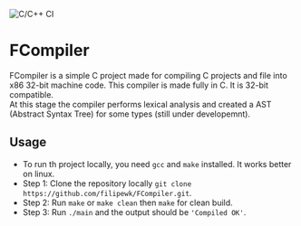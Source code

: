 ![C/C++ CI](https://github.com/filipewk/FCompiler/actions/workflows/c-cpp.yml/badge.svg)

# FCompiler

FCompiler is a simple C project made for compiling C projects and file into x86 32-bit machine code.
This compiler is made fully in C. It is 32-bit compatible.
<br />
At this stage the compiler performs lexical analysis and created a AST (Abstract Syntax Tree) for some types (still under developemnt).

## Usage
- To run th project locally, you need `gcc` and `make` installed. It works better on linux.
- Step 1: Clone the repository locally `git clone https://github.com/filipewk/FCompiler.git`.
- Step 2: Run `make` or `make clean` then `make` for clean build.
- Step 3: Run `./main` and the output should be `'Compiled OK'`.